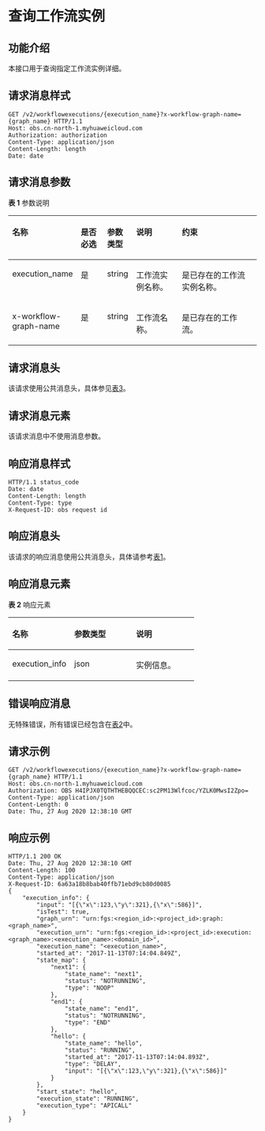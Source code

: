 # 查询工作流实例<a name="obs_04_0129"></a>

## 功能介绍<a name="section75005621314"></a>

本接口用于查询指定工作流实例详细。

## 请求消息样式<a name="section51167945152946"></a>

```
GET /v2/workflowexecutions/{execution_name}?x-workflow-graph-name={graph_name} HTTP/1.1
Host: obs.cn-north-1.myhuaweicloud.com 
Authorization: authorization
Content-Type: application/json
Content-Length: length
Date: date
```

## 请求消息参数<a name="section8460101612412"></a>

**表 1**  参数说明

<a name="table52631931376"></a>
<table><thead align="left"><tr id="row1726313312719"><th class="cellrowborder" valign="top" width="17.79%" id="mcps1.2.6.1.1"><p id="p162633318720"><a name="p162633318720"></a><a name="p162633318720"></a>名称</p>
</th>
<th class="cellrowborder" valign="top" width="12.030000000000001%" id="mcps1.2.6.1.2"><p id="p226343111718"><a name="p226343111718"></a><a name="p226343111718"></a>是否必选</p>
</th>
<th class="cellrowborder" valign="top" width="9.48%" id="mcps1.2.6.1.3"><p id="p32639311775"><a name="p32639311775"></a><a name="p32639311775"></a>参数类型</p>
</th>
<th class="cellrowborder" valign="top" width="21.43%" id="mcps1.2.6.1.4"><p id="p202637311672"><a name="p202637311672"></a><a name="p202637311672"></a>说明</p>
</th>
<th class="cellrowborder" valign="top" width="39.269999999999996%" id="mcps1.2.6.1.5"><p id="p1626312311376"><a name="p1626312311376"></a><a name="p1626312311376"></a>约束</p>
</th>
</tr>
</thead>
<tbody><tr id="row142634311673"><td class="cellrowborder" valign="top" width="17.79%" headers="mcps1.2.6.1.1 "><p id="p1184482734711"><a name="p1184482734711"></a><a name="p1184482734711"></a>execution_name</p>
</td>
<td class="cellrowborder" valign="top" width="12.030000000000001%" headers="mcps1.2.6.1.2 "><p id="p9927162203412"><a name="p9927162203412"></a><a name="p9927162203412"></a>是</p>
</td>
<td class="cellrowborder" valign="top" width="9.48%" headers="mcps1.2.6.1.3 "><p id="p992712113415"><a name="p992712113415"></a><a name="p992712113415"></a>string</p>
</td>
<td class="cellrowborder" valign="top" width="21.43%" headers="mcps1.2.6.1.4 "><p id="p1992722203418"><a name="p1992722203418"></a><a name="p1992722203418"></a>工作流实例名称。</p>
</td>
<td class="cellrowborder" valign="top" width="39.269999999999996%" headers="mcps1.2.6.1.5 "><p id="p1392715210348"><a name="p1392715210348"></a><a name="p1392715210348"></a>是已存在的工作流实例名称。</p>
</td>
</tr>
<tr id="row113041713164012"><td class="cellrowborder" valign="top" width="17.79%" headers="mcps1.2.6.1.1 "><p id="p1092715216342"><a name="p1092715216342"></a><a name="p1092715216342"></a>x-workflow-graph-name</p>
</td>
<td class="cellrowborder" valign="top" width="12.030000000000001%" headers="mcps1.2.6.1.2 "><p id="p105907143402"><a name="p105907143402"></a><a name="p105907143402"></a>是</p>
</td>
<td class="cellrowborder" valign="top" width="9.48%" headers="mcps1.2.6.1.3 "><p id="p459051413407"><a name="p459051413407"></a><a name="p459051413407"></a>string</p>
</td>
<td class="cellrowborder" valign="top" width="21.43%" headers="mcps1.2.6.1.4 "><p id="p175906140406"><a name="p175906140406"></a><a name="p175906140406"></a>工作流名称。</p>
</td>
<td class="cellrowborder" valign="top" width="39.269999999999996%" headers="mcps1.2.6.1.5 "><p id="p165901414124011"><a name="p165901414124011"></a><a name="p165901414124011"></a>是已存在的工作流。</p>
</td>
</tr>
</tbody>
</table>

## 请求消息头<a name="section16227023104816"></a>

该请求使用公共消息头，具体参见[表3](构造请求.md#table25197309)。

## 请求消息元素<a name="section1327516527356"></a>

该请求消息中不使用消息参数。

## 响应消息样式<a name="section920694152946"></a>

```
HTTP/1.1 status_code 
Date: date 
Content-Length: length 
Content-Type: type
X-Request-ID: obs request id
```

## 响应消息头<a name="section8877856"></a>

该请求的响应消息使用公共消息头，具体请参考[表1](返回结果.md#d0e686)。

## 响应消息元素<a name="section12791844"></a>

**表 2**  响应元素

<a name="table515532917252"></a>
<table><thead align="left"><tr id="row17155192914259"><th class="cellrowborder" valign="top" width="33.33333333333333%" id="mcps1.2.4.1.1"><p id="p1415516299254"><a name="p1415516299254"></a><a name="p1415516299254"></a>名称</p>
</th>
<th class="cellrowborder" valign="top" width="33.33333333333333%" id="mcps1.2.4.1.2"><p id="p41551429112514"><a name="p41551429112514"></a><a name="p41551429112514"></a>参数类型</p>
</th>
<th class="cellrowborder" valign="top" width="33.33333333333333%" id="mcps1.2.4.1.3"><p id="p1715562902510"><a name="p1715562902510"></a><a name="p1715562902510"></a>说明</p>
</th>
</tr>
</thead>
<tbody><tr id="row11552029162519"><td class="cellrowborder" valign="top" width="33.33333333333333%" headers="mcps1.2.4.1.1 "><p id="p111551929142517"><a name="p111551929142517"></a><a name="p111551929142517"></a><span>execution_info</span></p>
</td>
<td class="cellrowborder" valign="top" width="33.33333333333333%" headers="mcps1.2.4.1.2 "><p id="p12155529152516"><a name="p12155529152516"></a><a name="p12155529152516"></a>json</p>
</td>
<td class="cellrowborder" valign="top" width="33.33333333333333%" headers="mcps1.2.4.1.3 "><p id="p20155729102510"><a name="p20155729102510"></a><a name="p20155729102510"></a><span>实例信息</span>。</p>
</td>
</tr>
</tbody>
</table>

## 错误响应消息<a name="section48017739"></a>

无特殊错误，所有错误已经包含在[表2](错误码.md#d0e843)中。

## 请求示例<a name="section14482163815396"></a>

```
GET /v2/workflowexecutions/{execution_name}?x-workflow-graph-name={graph_name} HTTP/1.1
Host: obs.cn-north-1.myhuaweicloud.com 
Authorization: OBS H4IPJX0TQTHTHEBQQCEC:sc2PM13Wlfcoc/YZLK0MwsI2Zpo=
Content-Type: application/json
Content-Length: 0
Date: Thu, 27 Aug 2020 12:38:10 GMT
```

## 响应示例<a name="section18655204717262"></a>

```
HTTP/1.1 200 OK 
Date: Thu, 27 Aug 2020 12:38:10 GMT 
Content-Length: 100 
Content-Type: application/json
X-Request-ID: 6a63a18b8bab40ffb71ebd9cb80d0085
{
    "execution_info": {
        "input": "[{\"x\":123,\"y\":321},{\"x\":586}]",
        "isTest": true,
        "graph_urn": "urn:fgs:<region_id>:<project_id>:graph:<graph_name>",
        "execution_urn": "urn:fgs:<region_id>:<project_id>:execution:<graph_name>:<execution_name>:<domain_id>",
        "execution_name": "<execution_name>",
        "started_at": "2017-11-13T07:14:04.849Z",
        "state_map": {
            "next1": {
                "state_name": "next1",
                "status": "NOTRUNNING",
                "type": "NOOP"
            },
            "end1": {
                "state_name": "end1",
                "status": "NOTRUNNING",
                "type": "END"
            },
            "hello": {
                "state_name": "hello",
                "status": "RUNNING",
                "started_at": "2017-11-13T07:14:04.893Z",
                "type": "DELAY",
                "input": "[{\"x\":123,\"y\":321},{\"x\":586}]"
            }
        },
        "start_state": "hello",
        "execution_state": "RUNNING",
        "execution_type": "APICALL"
    }
}
```

